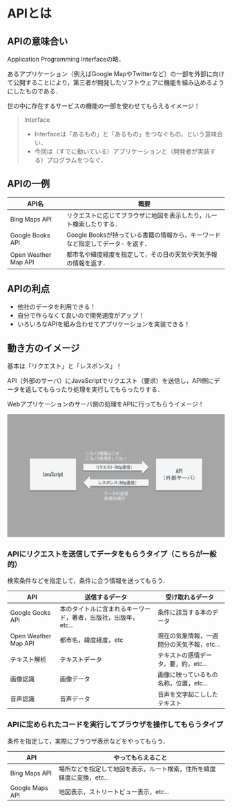 # APIとは

## APIの意味合い

Application Programming Interfaceの略．

あるアプリケーション（例えばGoogle MapやTwitterなど）の一部を外部に向けて公開することにより，第三者が開発したソフトウェアに機能を組み込めるようにしたものである．

世の中に存在するサービスの機能の一部を使わせてもらえるイメージ！

>Interface
>- Interfaceは「あるもの」と「あるもの」をつなぐもの，という意味合い．
>- 今回は（すでに動いている）アプリケーションと（開発者が実装する）プログラムをつなぐ．

## APIの一例

|API名|概要|
|-|-|
|Bing Maps API|リクエストに応じてブラウザに地図を表示したり，ルート検索したりする．|
|Google Books API|Google Booksが持っている書籍の情報から，キーワードなど指定してデータ- を返す．|
|Open Weather Map API|都市名や緯度経度を指定して，その日の天気や天気予報の情報を返す．


## APIの利点

- 他社のデータを利用できる！
- 自分で作らなくて良いので開発速度がアップ！
- いろいろなAPIを組み合わせてアプリケーションを実装できる！


## 動き方のイメージ

基本は「リクエスト」と「レスポンス」！

API（外部のサーバ）にJavaScriptでリクエスト（要求）を送信し，API側にデータを返してもらったり処理を実行してもらったりする．

Webアプリケーションのサーバ側の処理をAPIに行ってもらうイメージ！

![APIの動き方](./img/js_api_about_api.svg)
### APIにリクエストを送信してデータをもらうタイプ（こちらが一般的）

検索条件などを指定して，条件に合う情報を送ってもらう．

|API|送信するデータ|受け取れるデータ|
|-|-|-|
|Google Gooks API|本のタイトルに含まれるキーワード，著者，出版社，出版年，etc...|条件に該当する本のデータ|
|Open Weather Map API|都市名，緯度経度，etc|現在の気象情報，一週間分の天気予報，etc...|
|テキスト解析|テキストデータ|テキストの感情データ，要，約，etc...|
|画像認識|画像データ|画像に映っているもの名称，位置，etc...|
|音声認識|音声データ|音声を文字起こししたテキスト|

### APIに定められたコードを実行してブラウザを操作してもらうタイプ

条件を指定して，実際にブラウザ表示などをやってもらう．

|API|やってもらえること|
|-|-|
|Bing Maps API|場所などを指定して地図を表示，ルート検索，住所を緯度経度に変換，etc...|
|Google Maps API|地図表示，ストリートビュー表示，etc...|

